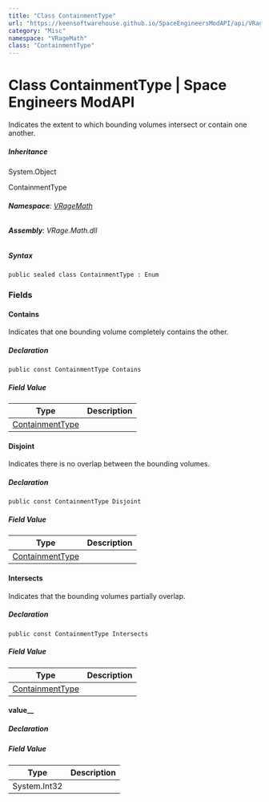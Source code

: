 ```yaml
---
title: "Class ContainmentType"
url: "https://keensoftwarehouse.github.io/SpaceEngineersModAPI/api/VRageMath.ContainmentType.html"
category: "Misc"
namespace: "VRageMath"
class: "ContainmentType"
---
```


# Class ContainmentType | Space Engineers ModAPI

Indicates the extent to which bounding volumes intersect or contain one another.

##### Inheritance

System.Object

ContainmentType

###### **Namespace**: [VRageMath](https://keensoftwarehouse.github.io/SpaceEngineersModAPI/api/VRageMath.html)

###### **Assembly**: VRage.Math.dll

##### Syntax

```
public sealed class ContainmentType : Enum
```

### Fields

#### Contains

Indicates that one bounding volume completely contains the other.

##### Declaration

```
public const ContainmentType Contains
```

##### Field Value

| Type | Description |
| --- | --- |
| [ContainmentType](https://keensoftwarehouse.github.io/SpaceEngineersModAPI/api/VRageMath.ContainmentType.html) |     |

#### Disjoint

Indicates there is no overlap between the bounding volumes.

##### Declaration

```
public const ContainmentType Disjoint
```

##### Field Value

| Type | Description |
| --- | --- |
| [ContainmentType](https://keensoftwarehouse.github.io/SpaceEngineersModAPI/api/VRageMath.ContainmentType.html) |     |

#### Intersects

Indicates that the bounding volumes partially overlap.

##### Declaration

```
public const ContainmentType Intersects
```

##### Field Value

| Type | Description |
| --- | --- |
| [ContainmentType](https://keensoftwarehouse.github.io/SpaceEngineersModAPI/api/VRageMath.ContainmentType.html) |     |

#### value\_\_

##### Declaration

##### Field Value

| Type | Description |
| --- | --- |
| System.Int32 |     |